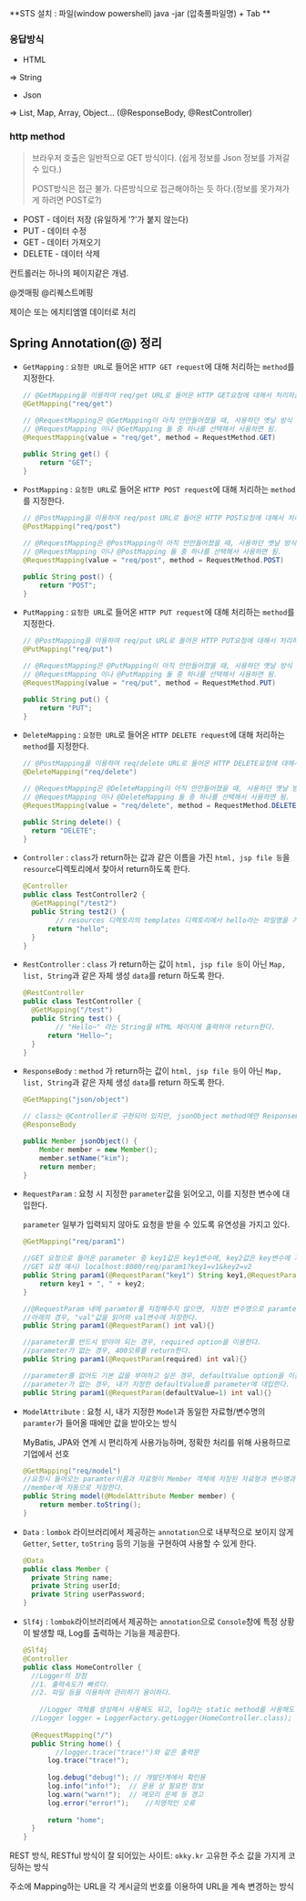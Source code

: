 **STS 설치 :  파일(window powershell) java -jar (압축풀파일명)  + Tab **



### 응답방식

- HTML

=>  String

- Json 

=> List, Map, Array, Object... (@ResponseBody, @RestController)



### http method

> 브라우저 호출은 일반적으로 GET 방식이다. (쉽게 정보를 Json 정보를 가져갈 수 있다.) 
>
> POST방식은 접근 불가. 다른방식으로 접근해야하는 듯 하다.(정보를 못가져가게 하려면 POST로?)

- POST -  데이터 저장 (유일하게 '?'가 붙지 않는다)
- PUT - 데이터 수정
- GET - 데이터 가져오기 
- DELETE - 데이터 삭제

컨트롤러는 하나의 페이지같은 개념.

@겟매핑 @리퀘스트메핑

제이슨 또는 에치티엠엘 데이터로 처리



## Spring Annotation(@) 정리

- `GetMapping` : `요청한 URL`로 들어온 `HTTP GET request`에 대해 처리하는 `method`를 지정한다.

  ```java
  // @GetMapping을 이용하여 req/get URL로 들어온 HTTP GET요청에 대해서 처리하는 메소드를 맵핑한다.
  @GetMapping("req/get")
  
  // @RequestMapping은 @GetMapping이 아직 안만들어졌을 때, 사용하던 옛날 방식
  // @RequestMapping 이나 @GetMapping 둘 중 하나를 선택해서 사용하면 됨.
  @RequestMapping(value = "req/get", method = RequestMethod.GET)
  
  public String get() {
      return "GET";
  }
  ```

- `PostMapping` : `요청한 URL`로 들어온 `HTTP POST request`에 대해 처리하는 `method`를 지정한다.

  ```java
  // @PostMapping을 이용하여 req/post URL로 들어온 HTTP POST요청에 대해서 처리하는 메소드를 맵핑한다.
  @PostMapping("req/post")
  
  // @RequestMapping은 @PostMapping이 아직 안만들어졌을 때, 사용하던 옛날 방식
  // @RequestMapping 이나 @PostMapping 둘 중 하나를 선택해서 사용하면 됨.
  @RequestMapping(value = "req/post", method = RequestMethod.POST)
  
  public String post() {
      return "POST";
  }
  ```

- `PutMapping` : `요청한 URL`로 들어온 `HTTP PUT request`에 대해 처리하는 `method`를 지정한다.

  ```java
  // @PostMapping을 이용하여 req/put URL로 들어온 HTTP PUT요청에 대해서 처리하는 메소드를 맵핑한다.
  @PutMapping("req/put")
  
  // @RequestMapping은 @PutMapping이 아직 안만들어졌을 때, 사용하던 옛날 방식
  // @RequestMapping 이나 @PutMapping 둘 중 하나를 선택해서 사용하면 됨.
  @RequestMapping(value = "req/put", method = RequestMethod.PUT)
  
  public String put() {
      return "PUT";
  }
  ```

- `DeleteMapping` : `요청한 URL`로 들어온 `HTTP DELETE request`에 대해 처리하는 `method`를 지정한다.

  ```java
  // @PostMapping을 이용하여 req/delete URL로 들어온 HTTP DELETE요청에 대해서 처리하는 메소드를 맵핑한다.
  @DeleteMapping("req/delete")
  
  // @RequestMapping은 @DeleteMapping이 아직 안만들어졌을 때, 사용하던 옛날 방식
  // @RequestMapping 이나 @DeleteMapping 둘 중 하나를 선택해서 사용하면 됨.
  @RequestMapping(value = "req/delete", method = RequestMethod.DELETE)
  
  public String delete() {
  	return "DELETE";
  }
  ```

- `Controller` : `class`가 return하는 값과 같은 이름을 가진 `html, jsp file 등`을 `resource`디렉토리에서 찾아서 return하도록 한다.

  ```java
  @Controller
  public class TestController2 {
  	@GetMapping("/test2")
  	public String test2() {
          // resources 디렉토리의 templates 디렉토리에서 hello라는 파일명을 가진 html, jsp file을 찾아 return한다.
  		return "hello";
  	}
  }
  ```

- `RestController` : `class` 가 return하는 값이 `html, jsp file 등`이 아닌 `Map, list, String`과 같은 자체 생성 `data`를 return 하도록 한다.

  ```java
  @RestController
  public class TestController {
  	@GetMapping("/test")
  	public String test() {
          // "Hello~" 라는 String을 HTML 페이지에 출력하여 return한다.
  		return "Hello~";
  	}
  }
  ```

- `ResponseBody` : `method` 가 return하는 값이 `html, jsp file 등`이 아닌 `Map, list, String`과 같은 자체 생성 `data`를 return 하도록 한다.

  ```java
  @GetMapping("json/object")
  
  // class는 @Controller로 구현되어 있지만, jsonObject method에만 ResponseBody를 붙임으로써 자체 data를 return한다.
  @ResponseBody
  
  public Member jsonObject() {
      Member member = new Member();
      member.setName("kim");
      return member;
  }
  ```

- `RequestParam` : 요청 시 지정한 `parameter`값을 읽어오고, 이를 지정한 변수에 대입한다.

  `parameter` 일부가 입력되지 않아도 요청을 받을 수 있도록 유연성을 가지고 있다.

  ```java
  @GetMapping("req/param1")
  
  //GET 요청으로 들어온 parameter 중 key1값은 key1변수에, key2값은 key변수에 저장한다.
  //GET 요청 예시) localhost:8080/req/param1?key1=v1&key2=v2
  public String param1(@RequestParam("key1") String key1,@RequestParam("key2") String key2){
      return key1 + ", " + key2;
  }
  
  //@RequestParam 내에 paramter를 지정해주지 않으면, 지정한 변수명으로 paramter값을 읽어온다.
  //아래의 경우, "val"값을 읽어와 val변수에 저장한다.
  public String param1(@RequestParam() int val){}
  
  //parameter를 반드시 받아야 되는 경우, required option을 이용한다.
  //parameter가 없는 경우, 400오류를 return한다.
  public String param1(@RequestParam(required) int val){}
  
  //parameter를 없어도 기본 값을 부여하고 싶은 경우, defaultValue option을 이용한다.
  //parameter가 없는 경우, 내가 지정한 defaultValue를 parameter에 대입한다.
  public String param1(@RequestParam(defaultValue=1) int val){}
  ```

- `ModelAttribute` : 요청 시, 내가 지정한 `Model`과 동일한 자료형/변수명의 `paramter`가 들어올 때에만 값을 받아오는 방식

  MyBatis, JPA와 연계 시 편리하게 사용가능하며, 정확한 처리를 위해 사용하므로 기업에서 선호

  ```java
  @GetMapping("req/model")
  //요청시 들어오는 paramter이름과 자료형이 Member 객체에 저장된 자료형과 변수명과 일치한다면,
  //member에 자동으로 저장한다.
  public String model(@ModelAttribute Member member) {
      return member.toString();
  }
  ```

- `Data` : `lombok` 라이브러리에서 제공하는 `annotation`으로 내부적으로 보이지 않게`Getter`, `Setter`, `toString` 등의 기능을 구현하여 사용할 수 있게 한다.

  ```java
  @Data
  public class Member {
  	private String name;
  	private String userId;
  	private String userPassword;
  }
  ```

- `Slf4j` : `lombok`라이브러리에서 제공하는 `annotation`으로 `Console`창에 특정 상황이 발생할 때, Log를 출력하는 기능을 제공한다.

  ```java
  @Slf4j
  @Controller
  public class HomeController {
  	//Logger의 장점
  	//1. 출력속도가 빠르다.
  	//2. 파일 등을 이용하여 관리하기 용이하다.
      
      //Logger 객체를 생성해서 사용해도 되고, log라는 static method를 사용해도 된다.
  	//Logger logger = LoggerFactory.getLogger(HomeController.class);
  	
  	@RequestMapping("/")
  	public String home() {
          //logger.trace("trace!")와 같은 출력문
  		log.trace("trace!");
          
  		log.debug("debug!"); // 개발단계에서 확인용
  		log.info("info!");	// 운용 상 필요한 정보
  		log.warn("warn!");	// 메모리 문제 등 경고
  		log.error("error!");	//치명적인 오류
  		 
  		return "home";
  	}
  }
  ```

REST 방식, RESTful 방식이 잘 되어있는 사이트: `okky.kr` 고유한 주소 값을 가지게 코딩하는 방식

주소에 Mapping하는 URL을 각 게시글의 번호를 이용하여 URL을 계속 변경하는 방식